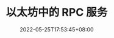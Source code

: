 ---
title: "以太坊中的 RPC 服务"
description: 
date: 2022-05-25T17:53:45+08:00
image: 
math: 
license: 
hidden: false
comments: true
draft: true
categories:
    - 区块链
tags:
    - 源码分析
    - 以太坊
---
